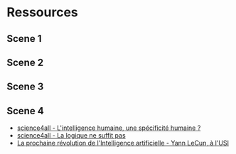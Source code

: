 # Ressources

## Scene 1

## Scene 2

## Scene 3

## Scene 4

- [science4all - L'intelligence humaine, une spécificité humaine ?](https://youtu.be/QzCj0BSWUNI?t=359)
- [science4all - La logique ne suffit pas](https://www.youtube.com/watch?v=ACWEAdi7wAo)
- [La prochaine révolution de l'Intelligence artificielle - Yann LeCun, à l'USI](https://www.youtube.com/watch?v=2WiPx6thH2E)
